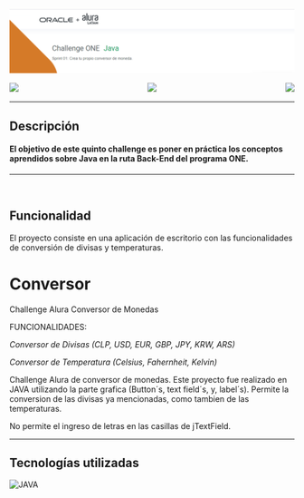 ![Challenge 1 - ONE + Alura Latan](imagesRM/banner.png)
<p align="center"> 
   <img align="left" src="https://img.shields.io/badge/status-Liberada-green">
   <img src="https://img.shields.io/badge/versión-v1.0.0-green">
   <img align="right" src="https://img.shields.io/badge/fecha-Diciembre 2022-green">
</p>

---

## Descripción
#### El objetivo de este quinto challenge es poner en práctica los conceptos aprendidos sobre Java en la ruta Back-End del programa **ONE**.
---
&nbsp;

## Funcionalidad
  
 El proyecto consiste en una aplicación de escritorio con las funcionalidades de conversión de divisas y temperaturas.

# Conversor
Challenge Alura Conversor de Monedas

FUNCIONALIDADES:

*Conversor de Divisas (CLP, USD, EUR, GBP, JPY, KRW, ARS)*

*Conversor de Temperatura (Celsius, Fahernheit, Kelvin)*


Challenge Alura de conversor de monedas.
Este proyecto fue realizado en JAVA utilizando la parte grafica (Button´s, text field´s, y, label´s). Permite la conversion de las divisas ya mencionadas,
como tambien de las temperaturas.

No permite el ingreso de letras en las casillas de jTextField. 

---
## Tecnologías utilizadas
![JAVA](https://img.shields.io/badge/Java-red)

